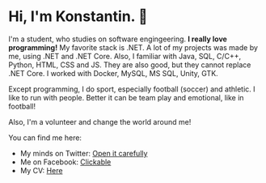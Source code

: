 # Hi, I'm Konstantin. 👋

I'm a student, who studies on software engingeering. **I really love programming!** My favorite stack is .NET. A lot of my projects was made by me, using .NET and .NET Core.
Also, I familiar with Java, SQL, C/C++, Python, HTML, CSS and JS. They are also good, but they cannot replace .NET Core. 
I worked with Docker, MySQL, MS SQL, Unity, GTK. 

Except programming, I do sport, especially football (soccer) and athletic. I like to run with people. Better it can be team play and emotional, like in football!

Also, I'm a volunteer and change the world around me!

You can find me here:

- My minds on Twitter: [Open it carefully](https://twitter.com/hunter_programm)
- Me on Facebook: [Clickable](https://www.facebook.com/people/Konstantin-Sharykin/100010356492384)
- My CV: [Here](...)
